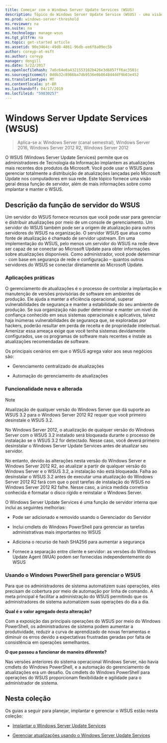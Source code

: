 ```yaml
---
title: Começar com o Windows Server Update Services (WSUS)
description: Tópico do Windows Server Update Service (WSUS) - uma visão geral da função de servidor e suas aplicações
ms.prod: windows-server-threshold
ms.reviewer: na
ms.suite: na
ms.technology: manage-wsus
ms.tgt_pltfrm: na
ms.topic: get-started article
ms.assetid: 90e3464c-49d8-4861-96db-ee6f8a09ec5b
author: coreyp-at-msft
ms.author: coreyp
manager: dongill
ms.date: 5/22/2017
ms.openlocfilehash: 7a6c64e0a4321553162b426e3d6857ff6ac3581c
ms.sourcegitcommit: 0d0b32c8986ba7db9536e0b8648d4ddf9b03e452
ms.translationtype: MT
ms.contentlocale: pt-BR
ms.lasthandoff: 04/17/2019
ms.locfileid: "59830257"
---
```

# <a name="windows-server-update-services-wsus"></a>Windows Server Update Services (WSUS)

>Aplica-se a: Windows Server (canal semestral), Windows Server 2016, Windows Server 2012 R2, Windows Server 2012

O WSUS (Windows Server Update Services) permite que os administradores de Tecnologia da Informação implantem as atualizações mais recentes dos produtos da Microsoft. Você pode usar o WSUS para gerenciar totalmente a distribuição de atualizações lançadas pelo Microsoft Update nos computadores em sua rede. Este tópico fornece uma visão geral dessa função de servidor, além de mais informações sobre como implantar e manter o WSUS.

## <a name="wsus-server-role-description"></a>Descrição da função de servidor do WSUS
Um servidor do WSUS fornece recursos que você pode usar para gerenciar e distribuir atualizações por meio de um console de gerenciamento. Um servidor do WSUS também pode ser a origem de atualização para outros servidores do WSUS na organização. O servidor WSUS que atua como fonte de atualização é chamado de servidor upstream. Em uma implementação do WSUS, pelo menos um servidor do WSUS na rede deve ser capaz de se conectar ao Microsoft Update para obter informações sobre atualizações disponíveis. Como administrador, você pode determinar - com base em segurança de rede e configuração – quantos outros servidores do WSUS se conectar diretamente ao Microsoft Update.

### <a name="practical-applications"></a>Aplicações práticas
O gerenciamento de atualizações é o processo de controlar a implantação e manutenção de versões provisórias de software em ambientes de produção. Ele ajuda a manter a eficiência operacional, superar vulnerabilidades de segurança e manter a estabilidade do seu ambiente de produção. Se sua organização não puder determinar e manter um nível de confiança conhecido em seus sistemas operacionais e aplicativos, talvez haja inúmeras vulnerabilidades de segurança que, se exploradas por hackers, poderão resultar em perda de receita e de propriedade intelectual. Amenizar essa ameaça exige que você tenha sistemas devidamente configurados, use os programas de software mais recentes e instale as atualizações recomendadas de software.

Os principais cenários em que o WSUS agrega valor aos seus negócios são:

-   Gerenciamento centralizado de atualizações

-   Automação do gerenciamento de atualizações

### <a name="new-and-changed-functionality"></a>Funcionalidade nova e alterada

> [!NOTE]
> Atualização de qualquer versão do Windows Server que dá suporte ao WSUS 3.2 para o Windows Server 2012 R2 requer que você primeiro desinstale o WSUS 3.2.
> 
> No Windows Server 2012, o atualização de qualquer versão do Windows Server com o WSUS 3.2 instalado será bloqueada durante o processo de instalação se o WSUS 3.2 for detectado. Nesse caso, você deverá primeiro desinstalar o Windows Server Update Services antes de atualizar seu servidor.
> 
> No entanto, devido às alterações nesta versão do Windows Server e Windows Server 2012 R2, ao atualizar a partir de qualquer versão do Windows Server e o WSUS 3.2, a instalação não está bloqueada. Falha ao desinstalar o WSUS 3.2 antes de executar uma atualização do Windows Server 2012 R2 fará com que o post tarefas de instalação do WSUS no Windows Server 2012 R2 falhe. Nesse caso, a única medida corretiva conhecida é formatar o disco rígido e reinstalar o Windows Server.

O Windows Server Update Services é uma função de servidor interna que inclui as seguintes melhorias:

-   Pode ser adicionado e removido usando o Gerenciador do Servidor

-   Inclui cmdlets do Windows PowerShell para gerenciar as tarefas administrativas mais importantes no WSUS

-   Adiciona o recurso de hash SHA256 para aumentar a segurança

-   Fornece a separação entre cliente e servidor: as versões do Windows Update Agent (WUA) podem ser fornecidas independentemente do WSUS

### <a name="using-windows-powershell-to-manage-wsus"></a>Usando o Windows PowerShell para gerenciar o WSUS
Para que os administradores de sistema automatizem suas operações, eles precisam de cobertura por meio de automação por linha de comando. A meta principal é facilitar a administração do WSUS permitindo que os administradores de sistema automatizem suas operações do dia a dia.

**Qual é o valor agregado desta alteração?**

Com a exposição das principais operações do WSUS por meio do Windows PowerShell, os administradores de sistema podem aumentar a produtividade, reduzir a curva de aprendizado de novas ferramentas e diminuir os erros devido a expectativas frustradas geradas por falta de consistência em operações semelhantes.

**O que passou a funcionar de maneira diferente?**

Nas versões anteriores do sistema operacional Windows Server, não havia cmdlets do Windows PowerShell, e a automação do gerenciamento de atualizações era um desafio. Os cmdlets do Windows PowerShell para operações do WSUS proporcionam flexibilidade e agilidade para o administrador de sistema.

## <a name="in-this-collection"></a>Nesta coleção
Os guias a seguir para planejar, implantar e gerenciar o WSUS estão nesta coleção:

-   [Implantar o Windows Server Update Services](../deploy/deploy-windows-server-update-services.md)

-   [Gerenciar atualizações usando o Windows Server Update Services](../manage/update-management-with-windows-server-update-services.md)


